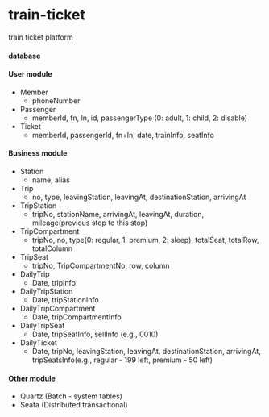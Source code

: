 # train-ticket

train ticket platform

#### database

#### User module

- Member
  - phoneNumber
- Passenger
  - memberId, fn, ln, id, passengerType (0: adult, 1: child, 2: disable)
- Ticket
  - memberId, passengerId, fn+ln, date, trainInfo, seatInfo

#### Business module

- Station
  - name, alias
- Trip
  - no, type, leavingStation, leavingAt, destinationStation, arrivingAt
- TripStation
  - tripNo, stationName, arrivingAt, leavingAt, duration, mileage(previous stop to this stop)
- TripCompartment
  - tripNo, no, type(0: regular, 1: premium, 2: sleep), totalSeat, totalRow, totalColumn
- TripSeat
  - tripNo, TripCompartmentNo, row, column
- DailyTrip
  - Date, tripInfo
- DailyTripStation
  - Date, tripStationInfo
- DailyTripCompartment
  - Date, tripCompartmentInfo
- DailyTripSeat
  - Date, tripSeatInfo, sellInfo (e.g., 0010)
- DailyTicket
  - Date, tripNo, leavingStation, leavingAt, destinationStation, arrivingAt, tripSeatsInfo(e.g., regular - 199 left, premium - 50 left)

#### Other module

- Quartz (Batch - system tables)
- Seata (Distributed transactional)
